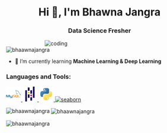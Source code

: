 <h1 align="center">Hi 👋, I'm Bhawna Jangra</h1>
<h3 align="center">Data Science Fresher</h3>

<img align="right" alt="coding" width="400" src="https://i.pinimg.com/originals/2e/5f/a7/2e5fa7244c0b05639d314009b4c1f2de.gif">

<p align="left"> <img src="https://komarev.com/ghpvc/?username=bhaawnajangra&label=Profile%20views&color=0e75b6&style=flat" alt="bhaawnajangra" /> </p>

- 🌱 I’m currently learning **Machine Learning & Deep Learning**


<h3 align="left">Languages and Tools:</h3>
<p align="left"> <a href="https://www.mysql.com/" target="_blank" rel="noreferrer"> <img src="https://raw.githubusercontent.com/devicons/devicon/master/icons/mysql/mysql-original-wordmark.svg" alt="mysql" width="40" height="40"/> </a> <a href="https://pandas.pydata.org/" target="_blank" rel="noreferrer"> <img src="https://raw.githubusercontent.com/devicons/devicon/2ae2a900d2f041da66e950e4d48052658d850630/icons/pandas/pandas-original.svg" alt="pandas" width="40" height="40"/> </a> <a href="https://www.python.org" target="_blank" rel="noreferrer"> <img src="https://raw.githubusercontent.com/devicons/devicon/master/icons/python/python-original.svg" alt="python" width="40" height="40"/> </a> <a href="https://seaborn.pydata.org/" target="_blank" rel="noreferrer"> <img src="https://seaborn.pydata.org/_images/logo-mark-lightbg.svg" alt="seaborn" width="40" height="40"/> </a> </p>

<p><img align="left" src="https://github-readme-stats.vercel.app/api/top-langs?username=bhaawnajangra&show_icons=true&locale=en&layout=compact" alt="bhaawnajangra" /></p>

<p>&nbsp;<img align="center" src="https://github-readme-stats.vercel.app/api?username=bhaawnajangra&show_icons=true&locale=en" alt="bhaawnajangra" /></p>

<p><img align="center" src="https://github-readme-streak-stats.herokuapp.com/?user=bhaawnajangra&" alt="bhaawnajangra" /></p>
